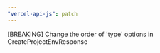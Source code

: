 ```yaml
---
"vercel-api-js": patch
---
```


[BREAKING] Change the order of 'type' options in CreateProjectEnvResponse